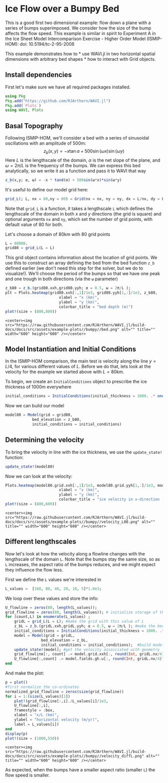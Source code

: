 # Ice Flow over a Bumpy Bed 
This is a good first two dimensional example: flow down a plane with a series of bumps superimposed. We consider how the size of the bump affects the flow speed. This example is similar in spirit to Experiment A in the Ice Sheet Model Intercomparison Exercise - Higher Order Model (ISMIP-HOM): doi: 10.5194/tc-2-95-2008
 
This example demonstrates how to
    * use WAVI.jl in two horizontal spatial dimensions with arbitrary bed shapes
    * how to interact with Grid objects.

## Install dependencies
First let's make sure we have all required packages installed.
```julia
using Pkg
Pkg.add("https://github.com/RJArthern/WAVI.jl")
Pkg.add(`Plots`)
using WAVI, Plots
```

## Basal Topography
Following ISMIP-HOM, we'll consider a bed with a series of sinusoidal oscillations with an amplitude of 500m:
$$
z_b(x,y) = -x \tan \alpha + 500 \sin (\omega x) \sin(\omega y)
$$
Here $L$ is the lengthscale of the domain, $\alpha$ is the net slope of the plane, and $\omega = 2\pi / L$ is the frequency of the bumps. We can express this bed analytically, so we write it as a function and pass it to WAVI that way
```julia
z_b(x,y; α, ω) = -x * tand(α) + 500sin(ω*x)*sin(ω*y)
```

It's useful to define our model grid here:
```julia
grid_L(; L, nx = 80,ny = 80) = Grid(nx = nx, ny = ny, dx = L/nx, dy = L/ny, y0 = 0.0, x0 = 0.0);
```
Note that `grid_L` is a function, it takes a lengthscale `L` which defines the lengthscale of the domain in both $x$ and $y$ directions (the grid is square) and optional arguments `nx` and `ny`, which set the number of grid points, with default value of 80 for both.


Let's choose a domain of 80km with 80 grid points
```julia
L = 80000.
grid80 = grid_L(L = L)
```

This grid object contains information about the location of grid points. We use this to construct an array defining the bed from the bed function `z_b` defined earlier (we don't need this step for the solver, but we do to visualize!). We'll choose the period of the bumps so that we have one peak and one trough in both directions (via the `ω` parameter)
```julia
z_b80 = z_b.(grid80.xxh,grid80.yyh; α = 0.5, ω = 2π/L );
plt = Plots.heatmap(grid80.xxh[:,1]/1e3, grid80.yyh[1,:]/1e3, z_b80, 
                        xlabel = "x (km)", 
                        ylabel = "y (km)",
                        colorbar_title = "bed depth (m)")
plot!(size = (800,800))
```

```@raw html
<center><img src="https://raw.githubusercontent.com/RJArthern/WAVI.jl/build-docs/docs/src/assets/example-plots//bumpy//bed.png" alt="" title="" width="600" height="600" /></center>
```

## Model Instantiation and Initial Conditions
In the ISMIP-HOM comparison, the main test is velocity along the line $y = L/4$, for various different values of $L$. Before we do that, lets look at the velocity for the example we started above with $L = 80$km. 

To begin, we create an `InitialConditions` object to prescribe the ice thickness of 1000m everywhere
```julia
initial_conditions = InitialConditions(initial_thickness = 1000. .* ones(grid80.nx, grid80.ny))
```

Now we can build our model
```julia
model80 = Model(grid = grid80, 
            bed_elevation = z_b80,
            initial_conditions = initial_conditions)
```
    
## Determining the velocity 
To bring the velocity in line with the ice thickness, we use the `update_state!` function:
```julia
update_state!(model80)
```
Now we can look at the velocity:
```julia
Plots.heatmap(model80.grid.xxh[:,1]/1e3, model80.grid.yyh[1,:]/1e3, model80.fields.gh.u', 
                        xlabel = "x (km)", 
                        ylabel = "y (km)",
                        colorbar_title = "ice velocity in x-direction (m/yr)")
plot!(size = (800,600))
```

```@raw html
<center><img src="https://raw.githubusercontent.com/RJArthern/WAVI.jl/build-docs/docs/src/assets/example-plots//bumpy//velocity_L80.png" alt="" title="" width="600" height="600" /></center>
```

## Different lengthscales
Now let's look at how the velocity along a flowline changes with the lengthscale of the domain `L`. Note that the bumps stay the same size, so as `L` increases, the aspect ratio of the bumps reduces, and we might expect they influence the flow less.

First we define the `L` values we're interested in
```julia
L_values =  [160, 80, 40, 20, 10, 5]*1.0e3;
```

We loop over these values and store the info:
```julia 
U_flowline = zeros(80, length(L_values));
grid_flowline = zeros(80, length(L_values)); # initialize storage of the the velocity (U_flowline) and x-coordinates (grid_flowline)
for (count,L) in enumerate(L_values) ;
    gridL = grid_L(L = L); #make the grid with this value of L
    z_bL = z_b.(gridL.xxh,gridL.yyh; α = 0.5, ω = 2π/L ); #make the bed with this grid
    initial_conditions = InitialConditions(initial_thickness = 1000. .* ones(80, 80)); #initial thickness of 1000m everywhere
    model = Model(grid = gridL, 
                bed_elevation = z_bL,
                initial_conditions = initial_conditions);  #build model
    update_state!(model); #get the velocity assoiciated with geometry
    grid_flowline[:, count] .= model.grid.xxh[:, round(Int, gridL.nx/4)]; #extract coordinates along line
    U_flowline[:,count] .= model.fields.gh.u[:, round(Int, gridL.nx/4)]; #get velocity along line
end
```

And make the plot:
```julia
p = plot()
#first normalize the co-ordinates
normalized_grid_flowline = zeros(size(grid_flowline))
for i = 1:(size(L_values)[1])
    plot!(grid_flowline[:,i]./L_values[i]/1e3,
    U_flowline[:,i], 
    framestyle = :box, 
    xlabel = "x/L (km)", 
    ylabel = "horizontal velocity (m/yr)",
    label = L_values[i])
end
display(p)
plot!(size = (1000,550))
```
```@raw html
<center><img src="https://raw.githubusercontent.com/RJArthern/WAVI.jl/build-docs/docs/src/assets/example-plots//bumpy//velocity_diffL.png" alt="" title="" width="600" height="600" /></center>
```

As expected, when the bumps have a smaller aspect ratio (smaller `L`) the flow speed is smaller.